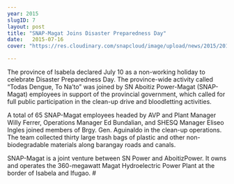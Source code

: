 ```yaml
---
year: 2015
slugID: 7
layout: post
title: "SNAP-Magat Joins Disaster Preparedness Day"
date:   2015-07-16 
cover: "https://res.cloudinary.com/snapcloud/image/upload/news/2015/2015-7-snap.jpg"

---
```

The province of Isabela declared July 10 as a non-working holiday to celebrate Disaster Preparedness Day. The province-wide activity called “Todas Dengue, To Na’to” was joined by SN Aboitiz Power-Magat (SNAP-Magat) employees in support of the provincial government, which called for full public participation in the clean-up drive and bloodletting activities.


A total of 65 SNAP-Magat employees headed by AVP and Plant Manager Willy Ferrer, Operations Manager Ed Bundalian, and SHESQ Manager Eliseo Ingles joined members of Brgy. Gen. Aguinaldo in the clean-up operations. The team collected thirty large trash bags of plastic and other non-biodegradable materials along barangay roads and canals. 


SNAP-Magat is a joint venture between SN Power and AboitizPower. It owns and operates the 360-megawatt Magat Hydroelectric Power Plant at the border of Isabela and Ifugao. #

